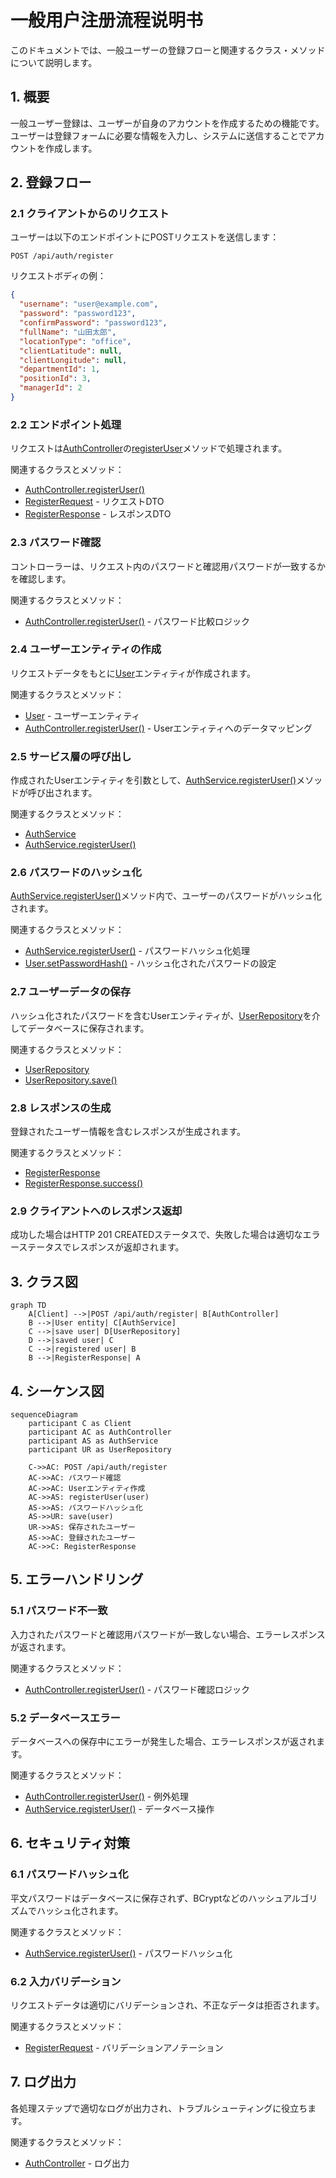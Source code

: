 # 一般用户注册流程说明书

このドキュメントでは、一般ユーザーの登録フローと関連するクラス・メソッドについて説明します。

## 1. 概要

一般ユーザー登録は、ユーザーが自身のアカウントを作成するための機能です。ユーザーは登録フォームに必要な情報を入力し、システムに送信することでアカウントを作成します。

## 2. 登録フロー

### 2.1 クライアントからのリクエスト

ユーザーは以下のエンドポイントにPOSTリクエストを送信します：

```
POST /api/auth/register
```

リクエストボディの例：
```json
{
  "username": "user@example.com",
  "password": "password123",
  "confirmPassword": "password123",
  "fullName": "山田太郎",
  "locationType": "office",
  "clientLatitude": null,
  "clientLongitude": null,
  "departmentId": 1,
  "positionId": 3,
  "managerId": 2
}
```

### 2.2 エンドポイント処理

リクエストは[AuthController](file://f:\Company_system_project\company_backend\src\main\java\com\example\companybackend\controller\AuthController.java)の[registerUser](file://f:\Company_system_project\company_backend\src\main\java\com\example\companybackend\controller\AuthController.java#L44-L92)メソッドで処理されます。

関連するクラスとメソッド：
- [AuthController.registerUser()](file://f:\Company_system_project\company_backend\src\main\java\com\example\companybackend\controller\AuthController.java#L44-L92)
- [RegisterRequest](file://f:\Company_system_project\company_backend\src\main\java\com\example\companybackend\dto\auth\RegisterRequest.java) - リクエストDTO
- [RegisterResponse](file://f:\Company_system_project\company_backend\src\main\java\com\example\companybackend\dto\auth\RegisterResponse.java) - レスポンスDTO

### 2.3 パスワード確認

コントローラーは、リクエスト内のパスワードと確認用パスワードが一致するかを確認します。

関連するクラスとメソッド：
- [AuthController.registerUser()](file://f:\Company_system_project\company_backend\src\main\java\com\example\companybackend\controller\AuthController.java#L44-L92) - パスワード比較ロジック

### 2.4 ユーザーエンティティの作成

リクエストデータをもとに[User](file://f:\Company_system_project\company_backend\src\main\java\com\example\companybackend\entity\User.java)エンティティが作成されます。

関連するクラスとメソッド：
- [User](file://f:\Company_system_project\company_backend\src\main\java\com\example\companybackend\entity\User.java) - ユーザーエンティティ
- [AuthController.registerUser()](file://f:\Company_system_project\company_backend\src\main\java\com\example\companybackend\controller\AuthController.java#L44-L92) - Userエンティティへのデータマッピング

### 2.5 サービス層の呼び出し

作成されたUserエンティティを引数として、[AuthService.registerUser()](file://f:\Company_system_project\company_backend\src\main\java\com\example\companybackend\service\AuthService.java#L54-L72)メソッドが呼び出されます。

関連するクラスとメソッド：
- [AuthService](file://f:\Company_system_project\company_backend\src\main\java\com\example\companybackend\service\AuthService.java)
- [AuthService.registerUser()](file://f:\Company_system_project\company_backend\src\main\java\com\example\companybackend\service\AuthService.java#L54-L72)

### 2.6 パスワードのハッシュ化

[AuthService.registerUser()](file://f:\Company_system_project\company_backend\src\main\java\com\example\companybackend\service\AuthService.java#L54-L72)メソッド内で、ユーザーのパスワードがハッシュ化されます。

関連するクラスとメソッド：
- [AuthService.registerUser()](file://f:\Company_system_project\company_backend\src\main\java\com\example\companybackend\service\AuthService.java#L54-L72) - パスワードハッシュ化処理
- [User.setPasswordHash()](file://f:\Company_system_project\company_backend\src\main\java\com\example\companybackend\entity\User.java#L35-L35) - ハッシュ化されたパスワードの設定

### 2.7 ユーザーデータの保存

ハッシュ化されたパスワードを含むUserエンティティが、[UserRepository](file://f:\Company_system_project\company_backend\src\main\java\com\example\companybackend\repository\UserRepository.java)を介してデータベースに保存されます。

関連するクラスとメソッド：
- [UserRepository](file://f:\Company_system_project\company_backend\src\main\java\com\example\companybackend\repository\UserRepository.java)
- [UserRepository.save()](file://f:\Company_system_project\company_backend\src\main\java\com\example\companybackend\repository\UserRepository.java#L25-L25)

### 2.8 レスポンスの生成

登録されたユーザー情報を含むレスポンスが生成されます。

関連するクラスとメソッド：
- [RegisterResponse](file://f:\Company_system_project\company_backend\src\main\java\com\example\companybackend\dto\auth\RegisterResponse.java)
- [RegisterResponse.success()](file://f:\Company_system_project\company_backend\src\main\java\com\example\companybackend\dto\auth\RegisterResponse.java#L29-L42)

### 2.9 クライアントへのレスポンス返却

成功した場合はHTTP 201 CREATEDステータスで、失敗した場合は適切なエラーステータスでレスポンスが返却されます。

## 3. クラス図

```mermaid
graph TD
    A[Client] -->|POST /api/auth/register| B[AuthController]
    B -->|User entity| C[AuthService]
    C -->|save user| D[UserRepository]
    D -->|saved user| C
    C -->|registered user| B
    B -->|RegisterResponse| A
```

## 4. シーケンス図

```mermaid
sequenceDiagram
    participant C as Client
    participant AC as AuthController
    participant AS as AuthService
    participant UR as UserRepository
    
    C->>AC: POST /api/auth/register
    AC->>AC: パスワード確認
    AC->>AC: Userエンティティ作成
    AC->>AS: registerUser(user)
    AS->>AS: パスワードハッシュ化
    AS->>UR: save(user)
    UR->>AS: 保存されたユーザー
    AS->>AC: 登録されたユーザー
    AC->>C: RegisterResponse
```

## 5. エラーハンドリング

### 5.1 パスワード不一致

入力されたパスワードと確認用パスワードが一致しない場合、エラーレスポンスが返されます。

関連するクラスとメソッド：
- [AuthController.registerUser()](file://f:\Company_system_project\company_backend\src\main\java\com\example\companybackend\controller\AuthController.java#L44-L92) - パスワード確認ロジック

### 5.2 データベースエラー

データベースへの保存中にエラーが発生した場合、エラーレスポンスが返されます。

関連するクラスとメソッド：
- [AuthController.registerUser()](file://f:\Company_system_project\company_backend\src\main\java\com\example\companybackend\controller\AuthController.java#L44-L92) - 例外処理
- [AuthService.registerUser()](file://f:\Company_system_project\company_backend\src\main\java\com\example\companybackend\service\AuthService.java#L54-L72) - データベース操作

## 6. セキュリティ対策

### 6.1 パスワードハッシュ化

平文パスワードはデータベースに保存されず、BCryptなどのハッシュアルゴリズムでハッシュ化されます。

関連するクラスとメソッド：
- [AuthService.registerUser()](file://f:\Company_system_project\company_backend\src\main\java\com\example\companybackend\service\AuthService.java#L54-L72) - パスワードハッシュ化

### 6.2 入力バリデーション

リクエストデータは適切にバリデーションされ、不正なデータは拒否されます。

関連するクラスとメソッド：
- [RegisterRequest](file://f:\Company_system_project\company_backend\src\main\java\com\example\companybackend\dto\auth\RegisterRequest.java) - バリデーションアノテーション

## 7. ログ出力

各処理ステップで適切なログが出力され、トラブルシューティングに役立ちます。

関連するクラスとメソッド：
- [AuthController](file://f:\Company_system_project\company_backend\src\main\java\com\example\companybackend\controller\AuthController.java) - ログ出力
